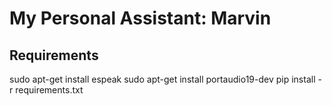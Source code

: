 # My Personal Assistant: Marvin

## Requirements
sudo apt-get install espeak
sudo apt-get install portaudio19-dev
pip install -r requirements.txt

